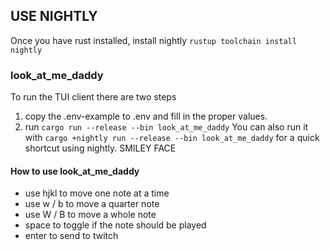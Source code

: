 ## USE NIGHTLY
Once you have rust installed, install nightly
`rustup toolchain install nightly`

### look_at_me_daddy
To run the TUI client there are two steps

1.  copy the .env-example to .env and fill in the proper values.
2.  run `cargo run --release --bin look_at_me_daddy`
    You can also run it with `cargo +nightly run --release --bin look_at_me_daddy` for a quick shortcut using nightly.  SMILEY FACE

#### How to use look_at_me_daddy
* use hjkl to move one note at a time
* use w / b to move a quarter note
* use W / B to move a whole note
* space to toggle if the note should be played
* enter to send to twitch

